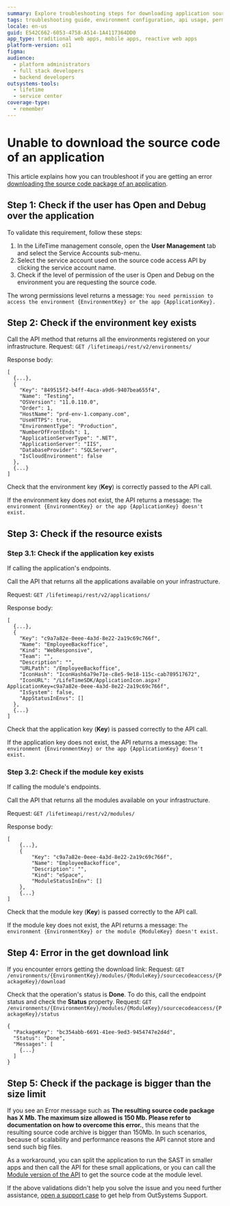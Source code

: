 ```yaml
---
summary: Explore troubleshooting steps for downloading application source code in OutSystems 11 (O11).
tags: troubleshooting guide, environment configuration, api usage, permissions management, service accounts
locale: en-us
guid: E542C662-6053-4758-A514-1A4117364DD0
app_type: traditional web apps, mobile apps, reactive web apps
platform-version: o11
figma:
audience:
  - platform administrators
  - full stack developers
  - backend developers
outsystems-tools:
  - lifetime
  - service center
coverage-type:
  - remember
---
```


# Unable to download the source code of an application

This article explains how you can troubleshoot if you are getting an error [downloading the source code package of an application](api-request-code.md).

## Step 1: Check if the user has Open and Debug over the application

To validate this requirement, follow these steps:

1. In the LifeTime management console, open the **User Management** tab and select the Service Accounts sub-menu.
1. Select the service account used on the source code access API by clicking the service account name.
1. Check if the level of permission of the user is Open and Debug on the environment you are requesting the source code.

The wrong permissions level returns a message: `You need permission to access the environment {EnvironmentKey} or the app {ApplicationKey}.`

## Step 2: Check if the environment key exists

Call the API method that returns all the environments registered on your infrastructure.
Request: `GET /lifetimeapi/rest/v2/environments/`

Response body:

```
[
  {...},
  {
    "Key": "849515f2-b4ff-4aca-a9d6-9407bea655f4",
    "Name": "Testing",
    "OSVersion": "11.0.110.0",
    "Order": 1,
    "HostName": "prd-env-1.company.com",
    "UseHTTPS": true,
    "EnvironmentType": "Production",
    "NumberOfFrontEnds": 1,
    "ApplicationServerType": ".NET",
    "ApplicationServer": "IIS",
    "DatabaseProvider": "SQLServer",
    "IsCloudEnvironment": false
  },
  {...}
]
```

Check that the environment key (**Key**) is correctly passed to the API call.

If the environment key does not exist, the API returns a message: `The environment {EnvironmentKey} or the app {ApplicationKey} doesn't exist.`

## Step 3: Check if the resource exists

### Step 3.1: Check if the application key exists

<div class = "info" markdown="1">

If calling the application's endpoints.

</div>

Call the API that returns all the applications available on your infrastructure.

Request: `GET /lifetimeapi/rest/v2/applications/`

Response body:

```
[
  {...},
  {
    "Key": "c9a7a82e-0eee-4a3d-8e22-2a19c69c766f",
    "Name": "EmployeeBackoffice",
    "Kind": "WebResponsive",
    "Team": "",
    "Description": "",
    "URLPath": "/EmployeeBackoffice",
    "IconHash": "IconHash6a79e71e-c8e5-9e18-115c-cab789517672",
    "IconURL": "/LifeTimeSDK/ApplicationIcon.aspx?ApplicationKey=c9a7a82e-0eee-4a3d-8e22-2a19c69c766f",
    "IsSystem": false,
    "AppStatusInEnvs": []
  },
  {...}
]
```

Check that the application key (**Key**) is passed correctly to the API call.

If the application key does not exist, the API returns a message: `The environment {EnvironmentKey} or the app {ApplicationKey} doesn't exist.`

### Step 3.2: Check if the module key exists

<div class = "info" markdown="1">

If calling the module's endpoints.

</div>

Call the API that returns all the modules available on your infrastructure.

Request: `GET /lifetimeapi/rest/v2/modules/`

Response body:

```
[
    {...},
    {
        "Key": "c9a7a82e-0eee-4a3d-8e22-2a19c69c766f",
        "Name": "EmployeeBackoffice",
        "Description": "",
        "Kind": "eSpace",
        "ModuleStatusInEnv": []
    },
    {...}
]
```

Check that the module key (**Key**) is passed correctly to the API call.

If the module key does not exist, the API returns a message: `The environment {EnvironmentKey} or the module {ModuleKey} doesn't exist.`

## Step 4: Error in the get download link

If you encounter errors getting the download link:
Request: `GET /environments/{EnvironmentKey}/modules/{ModuleKey}/sourcecodeaccess/{PackageKey}/download`

Check that the operation's status is **Done**. To do this, call the endpoint status and check the **Status** property.
Request: `GET /environments/{EnvironmentKey}/modules/{ModuleKey}/sourcecodeaccess/{PackageKey}/status`

```
{
  "PackageKey": "bc354abb-6691-41ee-9ed3-9454747e2d4d",
  "Status": "Done",
  "Messages": [
    {...}
  ]
}
```

## Step 5: Check if the package is bigger than the size limit

If you see an Error message such as **The resulting source code package has X Mb. The maximum size allowed is 150 Mb. Please refer to documentation on how to overcome this error.**, this means that the resulting source code archive is bigger than 150Mb. In such scenarios, because of scalability and performance reasons the API cannot store and send such big files.

As a workaround, you can split the application to run the SAST in smaller apps and then call the API for these small applications, or you can call the [Module version of the API](api-request-code.md#get-the-source-code-of-a-module) to get the source code at the module level.

If the above validations didn't help you solve the issue and you need further assistance, [open a support case](https://www.outsystems.com/SupportPortal/CaseOpen/) to get help from OutSystems Support.
